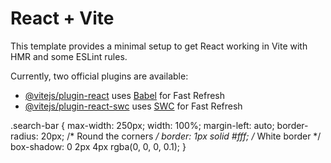 # React + Vite

This template provides a minimal setup to get React working in Vite with HMR and some ESLint rules.

Currently, two official plugins are available:

- [@vitejs/plugin-react](https://github.com/vitejs/vite-plugin-react/blob/main/packages/plugin-react/README.md) uses [Babel](https://babeljs.io/) for Fast Refresh
- [@vitejs/plugin-react-swc](https://github.com/vitejs/vite-plugin-react-swc) uses [SWC](https://swc.rs/) for Fast Refresh

 .search-bar {
    max-width: 250px; 
    width: 100%;
    margin-left: auto; 
    border-radius: 20px; /* Round the corners */
    border: 1px solid #fff; /* White border */
    box-shadow: 0 2px 4px rgba(0, 0, 0, 0.1); 
  }
  
  